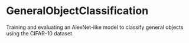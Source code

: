 # GeneralObjectClassification
Training and evaluating an AlexNet-like model to classify general objects using the CIFAR-10 dataset.
